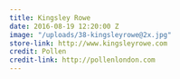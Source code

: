 ```yaml
---
title: Kingsley Rowe
date: 2016-08-19 12:20:00 Z
image: "/uploads/38-kingsleyrowe@2x.jpg"
store-link: http://www.kingsleyrowe.com
credit: Pollen
credit-link: http://pollenlondon.com
---
```


